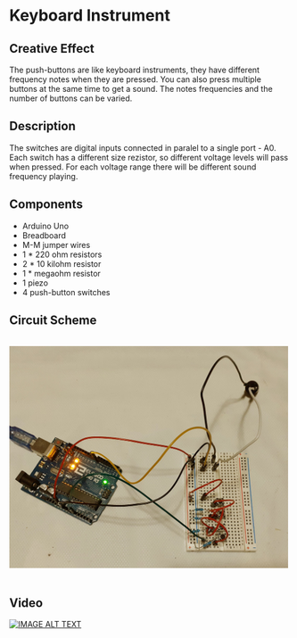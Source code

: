 # Keyboard Instrument


## Creative Effect

The push-buttons are like keyboard instruments, they have different frequency notes when they 
are pressed. You can also press multiple buttons at the same time to get a sound. 
The notes frequencies and the number of buttons can be varied.

## Description

The switches are digital inputs connected in paralel to a single port - A0. Each switch has a 
different size rezistor, so different voltage levels will pass when pressed. For each voltage 
range there will be different sound frequency playing.
 

## Components

- Arduino Uno
- Breadboard
- M-M jumper wires
- 1 * 220 ohm resistors
- 2 * 10 kilohm resistor
- 1 * megaohm resistor
- 1 piezo
- 4 push-button switches

## Circuit Scheme

<br/>
<img src="assets/images/circuit-scheme-keyboard1.jpg" alt="Circuit Scheme RGB" width="500" />
<br/>
<br/>

## Video

[![IMAGE ALT TEXT](https://img.youtube.com/vi/4RIfDnDFJ6M/0.jpg)](https://youtu.be/4RIfDnDFJ6M 
"Keyboard Instrument")
